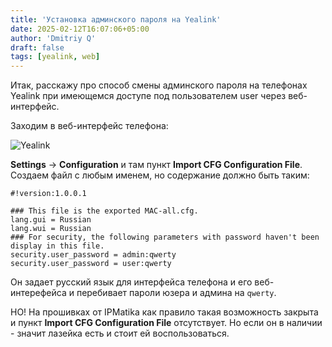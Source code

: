 ```yaml
---
title: 'Установка админского пароля на Yealink'
date: 2025-02-12T16:07:06+05:00
author: 'Dmitriy Q'
draft: false
tags: [yealink, web]
---
```

Итак, расскажу про способ смены админского пароля на телефонах Yealink при имеющемся доступе под
пользователем user через веб-интерфейс.

Заходим в веб-интерфейс телефона:

![Yealink](/_resources/yealink-set-password.png)

**Settings** -> **Configuration** и там пункт **Import CFG Configuration File**.
Создаем файл с любым именем, но содержание должно быть таким:

```
#!version:1.0.0.1

### This file is the exported MAC-all.cfg.
lang.gui = Russian
lang.wui = Russian
### For security, the following parameters with password haven't been display in this file.
security.user_password = admin:qwerty
security.user_password = user:qwerty
```

Он задает русский язык для интерфейса телефона и его веб-интерефейса и перебивает пароли юзера и
админа на `qwerty`.

НО! На прошивках от IPMatika как правило такая возможность закрыта и пункт **Import CFG Configuration File** отсутствует.
Но если он в наличии - значит лазейка есть и стоит ей воспользоваться.